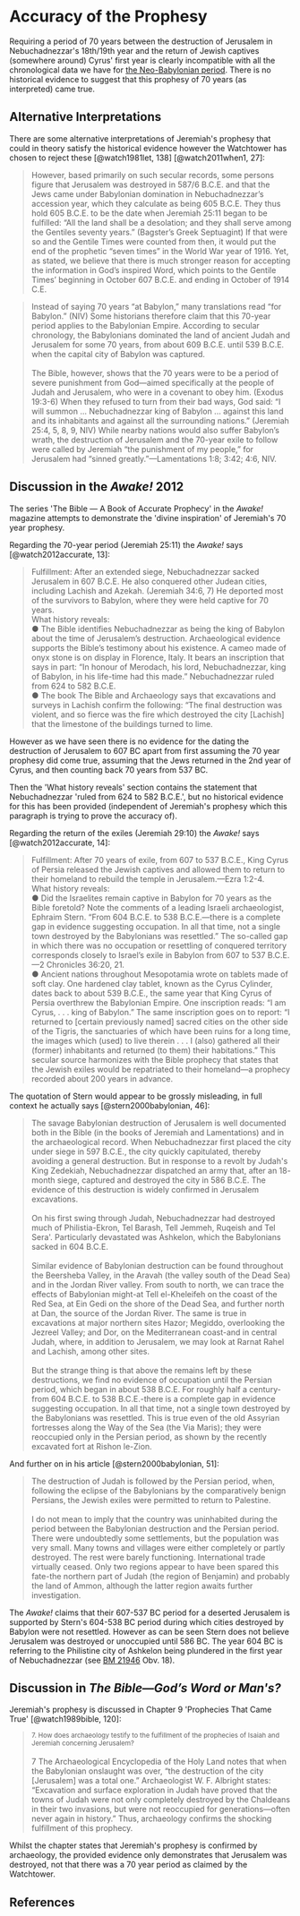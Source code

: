 # Accuracy of the Prophesy

Requiring a period of 70 years between the destruction of Jerusalem in Nebuchadnezzar's 18th/19th year
and the return of Jewish captives (somewhere around) Cyrus' first year is clearly incompatible
with all the chronological data we have for [the Neo-Babylonian period](../../orthodox/README.md). There is no
historical evidence to suggest that this prophesy of 70 years (as interpreted) came true.

## Alternative Interpretations

There are some alternative interpretations of Jeremiah's prophesy that could in theory satisfy the historical evidence
however the Watchtower has chosen to reject these [@watch1981let, 138] [@watch2011when1, 27]:

> However, based primarily on such secular records, some persons figure that Jerusalem was destroyed in 587/6 B.C.E. 
  and that the Jews came under Babylonian domination in Nebuchadnezzar’s accession year, which they calculate as being 
  605 B.C.E. They thus hold 605 B.C.E. to be the date when Jeremiah 25:11 began to be fulfilled: “All the land shall 
  be a desolation; and they shall serve among the Gentiles seventy years.” (Bagster’s Greek Septuagint) If that were so 
  and the Gentile Times were counted from then, it would put the end of the prophetic “seven times” in the World War 
  year of 1916. Yet, as stated, we believe that there is much stronger reason for accepting the information in God’s 
  inspired Word, which points to the Gentile Times’ beginning in October 607 B.C.E. and ending in October of 1914 C.E.

> Instead of saying 70 years “at Babylon,” many translations read “for Babylon.” (NIV) Some historians therefore claim 
  that this 70-year period applies to the Babylonian Empire. According to secular chronology, the Babylonians dominated 
  the land of ancient Judah and Jerusalem for some 70 years, from about 609 B.C.E. until 539 B.C.E. when the capital 
  city of Babylon was captured.
  <br><br>
  The Bible, however, shows that the 70 years were to be a period of severe punishment from God—aimed specifically at 
  the people of Judah and Jerusalem, who were in a covenant to obey him. (Exodus 19:3-6) When they refused to turn from 
  their bad ways, God said: “I will summon ... Nebuchadnezzar king of Babylon ... against this land and its 
  inhabitants and against all the surrounding nations.” (Jeremiah 25:4, 5, 8, 9, NIV) While nearby nations would also 
  suffer Babylon’s wrath, the destruction of Jerusalem and the 70-year exile to follow were called by Jeremiah “the 
  punishment of my people,” for Jerusalem had “sinned greatly.”—Lamentations 1:8; 3:42; 4:6, NIV. 

## Discussion in the _Awake!_ 2012

The series 'The Bible — A Book of Accurate Prophecy' in the _Awake!_ magazine attempts to demonstrate the 
'divine inspiration' of Jeremiah's 70 year prophesy.

Regarding the 70-year period (Jeremiah 25:11) the _Awake!_ says [@watch2012accurate, 13]:

> Fulfillment: After an extended siege, Nebuchadnezzar sacked Jerusalem in 607 B.C.E. He also conquered other 
  Judean cities, including Lachish and Azekah. (Jeremiah 34:6, 7) He deported most of the survivors to Babylon, where 
  they were held captive for 70 years.<br>
  What history reveals:<br>
  ● The Bible identifies Nebuchadnezzar as being the king of Babylon about the time of Jerusalem’s destruction. 
  Archaeological evidence supports the Bible’s testimony about his existence. A cameo made of onyx stone is on display 
  in Florence, Italy. It bears an inscription that says in part: “In honour of Merodach, his lord, Nebuchadnezzar, 
  king of Babylon, in his life-time had this made.” Nebuchadnezzar ruled from 624 to 582 B.C.E.<br>
  ● The book The Bible and Archaeology says that excavations and surveys in Lachish confirm the following: “The final 
  destruction was violent, and so fierce was the fire which destroyed the city \[Lachish\] that the limestone of the 
  buildings turned to lime.

However as we have seen there is no evidence for the dating the destruction of Jerusalem to 607 BC apart from first 
assuming the 70 year prophesy did come true, assuming that the Jews returned in the 2nd year of Cyrus, and 
then counting back 70 years from 537 BC.

Then the 'What history reveals' section contains the statement that Nebuchadnezzar 'ruled from 624 to 582 B.C.E.', but 
no historical evidence for this has been provided (independent of Jeremiah's prophesy which this paragraph is trying
to prove the accuracy of).

Regarding the return of the exiles (Jeremiah 29:10) the _Awake!_ says [@watch2012accurate, 14]:

> Fulfillment: After 70 years of exile, from 607 to 537 B.C.E., King Cyrus of Persia released the Jewish captives and 
  allowed them to return to their homeland to rebuild the temple in Jerusalem.—Ezra 1:2-4.<br>
  What history reveals:<br>
  ● Did the Israelites remain captive in Babylon for 70 years as the Bible foretold? Note the comments of a leading 
  Israeli archaeologist, Ephraim Stern. “From 604 B.C.E. to 538 B.C.E.—there is a complete gap in evidence suggesting 
  occupation. In all that time, not a single town destroyed by the Babylonians was resettled.” The so-called gap in 
  which there was no occupation or resettling of conquered territory corresponds closely to Israel’s exile in Babylon 
  from 607 to 537 B.C.E.—2 Chronicles 36:20, 21.<br>
  ● Ancient nations throughout Mesopotamia wrote on tablets made of soft clay. One hardened clay tablet, known as the 
  Cyrus Cylinder, dates back to about 539 B.C.E., the same year that King Cyrus of Persia overthrew the Babylonian 
  Empire. One inscription reads: “I am Cyrus, . . . king of Babylon.” The same inscription goes on to report: “I 
  returned to \[certain previously named\] sacred cities on the other side of the Tigris, the sanctuaries of which have 
  been ruins for a long time, the images which (used) to live therein . . . I (also) gathered all their (former) 
  inhabitants and returned (to them) their habitations.” This secular source harmonizes with the Bible prophecy that 
  states that the Jewish exiles would be repatriated to their homeland—a prophecy recorded about 200 years in advance.

The quotation of Stern would appear to be grossly misleading, in full context he actually says 
[@stern2000babylonian, 46]:

> The savage Babylonian destruction of
  Jerusalem is well documented both in
  the Bible (in the books of Jeremiah and
  Lamentations) and in the archaeological
  record. When Nebuchadnezzar first
  placed the city under siege in 597
  B.C.E., the city quickly capitulated,
  thereby avoiding a general destruction.
  But in response to a revolt by Judah's
  King Zedekiah, Nebuchadnezzar dispatched
  an army that, after an 18-
  month siege, captured and destroyed the
  city in 586 B.C.E. The
  evidence of this destruction is widely confirmed
  in Jerusalem excavations.
  <br><br>
  On his first swing through Judah,
  Nebuchadnezzar had destroyed much of
  Philistia-Ekron, Tel Barash, Tell Jemmeh,
  Ruqeish and Tel Sera'. Particularly devastated
  was Ashkelon, which the Babylonians
  sacked in 604 B.C.E.
  <br><br>
  Similar evidence of Babylonian destruction
  can be found throughout the Beersheba
  Valley, in the Aravah (the valley south
  of the Dead Sea) and in the Jordan River
  valley. From south to north, we can trace
  the effects of Babylonian might-at Tell
  el-Kheleifeh on the coast of the Red Sea,
  at Ein Gedi on the shore of the Dead
  Sea, and further north at Dan, the source
  of the Jordan River. The same is true in
  excavations at major northern sites Hazor;
  Megiddo, overlooking the Jezreel
  Valley; and Dor, on the Mediterranean
  coast-and in central Judah, where, in addition
  to Jerusalem, we may look at Rarnat
  Rahel and Lachish, among other sites.
  <br><br>
  But the strange thing is that above the
  remains left by these destructions, we find
  no evidence of occupation until the
  Persian period, which began in about 538
  B.C.E. For roughly half a century-from
  604 B.C.E. to 538 B.C.E.-there is a
  complete gap in evidence suggesting
  occupation. In all that time, not a single
  town destroyed by the Babylonians
  was resettled. This is true even of the
  old Assyrian fortresses along the Way of
  the Sea (the Via Maris); they were reoccupied
  only in the Persian period, as shown
  by the recently excavated fort at Rishon
  le-Zion.

And further on in his article [@stern2000babylonian, 51]:

> The destruction of Judah is followed by
  the Persian period, when, following the
  eclipse of the Babylonians by the comparatively
  benign Persians, the Jewish exiles
  were permitted to return to Palestine.
  <br><br>
  I do not mean to imply that the country
  was uninhabited during the period
  between the Babylonian destruction and
  the Persian period. There were undoubtedly
  some settlements, but the population
  was very small. Many towns and villages
  were either completely or partly
  destroyed. The rest were barely functioning.
  International trade virtually ceased. Only
  two regions appear to have been spared
  this fate-the northern part of Judah (the
  region of Benjamin) and probably the land
  of Ammon, although the latter region
  awaits further investigation.

The _Awake!_ claims that their 607-537 BC period for a deserted Jerusalem is supported by Stern's 604-538 BC period
during which cities destroyed by Babylon were not resettled. However as can be seen Stern does not believe
Jerusalem was destroyed or unoccupied until 586 BC. The year 604 BC is referring to the Philistine city of Ashkelon 
being plundered in the first year of Nebuchadnezzar (see [BM 21946](../../orthodox/chronicles/bm21946.md) Obv. 18). 

## Discussion in _The Bible—God’s Word or Man's?_

Jeremiah's prophesy is discussed in Chapter 9 'Prophecies That Came True' [@watch1989bible, 120]:

> <sup>7. How does archaeology testify to the fulfillment of the prophecies of Isaiah and Jeremiah concerning 
  Jerusalem?</sup>
  <br><br>
  7 The Archaeological Encyclopedia of the Holy Land notes that when the Babylonian onslaught was over, “the destruction 
  of the city \[Jerusalem\] was a total one.” Archaeologist W. F. Albright states: “Excavation and surface exploration 
  in Judah have proved that the towns of Judah were not only completely destroyed by the Chaldeans in their two 
  invasions, but were not reoccupied for generations—often never again in history.” Thus, archaeology confirms the 
  shocking fulfillment of this prophecy.

Whilst the chapter states that Jeremiah's prophesy is confirmed by archaeology, the provided evidence only demonstrates
that Jerusalem was destroyed, not that there was a 70 year period as claimed by the Watchtower.

## References
